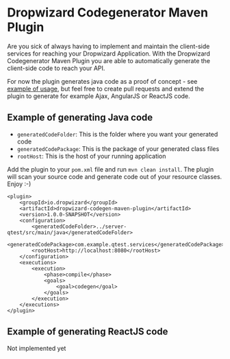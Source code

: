 # Dropwizard Codegenerator Maven Plugin

Are you sick of always having to implement and maintain the client-side services for reaching your Dropwizard Application.
With the Dropwizard Codegenerator Maven Plugin you are able to automatically generate the client-side code to reach your API.

For now the plugin generates java code as a proof of concept - see [example of usage](https://github.com/jansoren/akka-persistence-java-example), but feel free to create pull requests and extend the plugin to generate for example Ajax, AngularJS or ReactJS code.

## Example of generating Java code

- `generatedCodeFolder`: This is the folder where you want your generated code
- `generatedCodePackage`: This is the package of your generated class files
- `rootHost`: This is the host of your running application

Add the plugin to your `pom.xml` file and run `mvn clean install`. The plugin will scan your source code and generate code out of your resource classes.
Enjoy :-)

```
<plugin>
    <groupId>io.dropwizard</groupId>
    <artifactId>dropwizard-codegen-maven-plugin</artifactId>
    <version>1.0.0-SNAPSHOT</version>
    <configuration>
        <generatedCodeFolder>../server-qtest/src/main/java</generatedCodeFolder>
        <generatedCodePackage>com.example.qtest.services</generatedCodePackage>
        <rootHost>http://localhost:8080</rootHost>
    </configuration>
    <executions>
        <execution>
            <phase>compile</phase>
            <goals>
                <goal>codegen</goal>
            </goals>
        </execution>
    </executions>
</plugin>
```

## Example of generating ReactJS code

Not implemented yet
